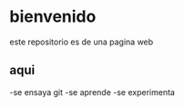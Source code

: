 # bienvenido
este repositorio es de una pagina web

## aqui 
 -se ensaya git
 -se aprende
 -se experimenta
